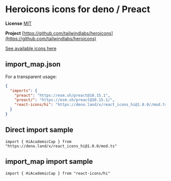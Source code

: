 # Heroicons icons for deno / Preact

**License** [MIT](https://opensource.org/licenses/MIT)

**Project** [https://github.com/tailwindlabs/heroicons](https://github.com/tailwindlabs/heroicons)

[See available icons here](https://react-icons.github.io/react-icons/icons?name=hi)

## import_map.json

For a transparent usage:

```json
{
  "imports": {
    "preact": "https://esm.sh/preact@10.15.1",
    "preact/": "https://esm.sh/preact@10.15.1/",
    "react-icons/hi": "https://deno.land/x/react_icons_hi@1.0.0//mod.ts",
  }
}
```

## Direct import sample

`import { HiAcademicCap } from "https://deno.land/x/react_icons_hi@1.0.0/mod.ts"`

## import_map import sample

`import { HiAcademicCap } from "react-icons/hi"`

